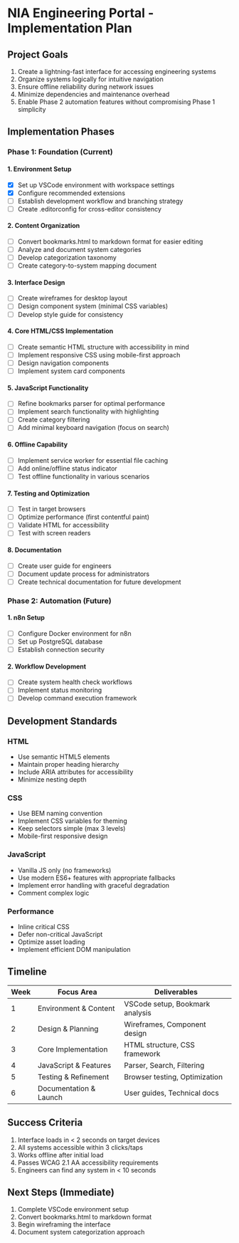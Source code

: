 # NIA Engineering Portal - Implementation Plan

## Project Goals

1. Create a lightning-fast interface for accessing engineering systems
2. Organize systems logically for intuitive navigation
3. Ensure offline reliability during network issues
4. Minimize dependencies and maintenance overhead
5. Enable Phase 2 automation features without compromising Phase 1 simplicity

## Implementation Phases

### Phase 1: Foundation (Current)

#### 1. Environment Setup

- [x] Set up VSCode environment with workspace settings
- [x] Configure recommended extensions
- [ ] Establish development workflow and branching strategy
- [ ] Create .editorconfig for cross-editor consistency

#### 2. Content Organization

- [ ] Convert bookmarks.html to markdown format for easier editing
- [ ] Analyze and document system categories
- [ ] Develop categorization taxonomy
- [ ] Create category-to-system mapping document

#### 3. Interface Design

- [ ] Create wireframes for desktop layout
- [ ] Design component system (minimal CSS variables)
- [ ] Develop style guide for consistency

#### 4. Core HTML/CSS Implementation

- [ ] Create semantic HTML structure with accessibility in mind
- [ ] Implement responsive CSS using mobile-first approach
- [ ] Design navigation components
- [ ] Implement system card components

#### 5. JavaScript Functionality

- [ ] Refine bookmarks parser for optimal performance
- [ ] Implement search functionality with highlighting
- [ ] Create category filtering
- [ ] Add minimal keyboard navigation (focus on search)

#### 6. Offline Capability

- [ ] Implement service worker for essential file caching
- [ ] Add online/offline status indicator
- [ ] Test offline functionality in various scenarios

#### 7. Testing and Optimization

- [ ] Test in target browsers
- [ ] Optimize performance (first contentful paint)
- [ ] Validate HTML for accessibility
- [ ] Test with screen readers

#### 8. Documentation

- [ ] Create user guide for engineers
- [ ] Document update process for administrators
- [ ] Create technical documentation for future development

### Phase 2: Automation (Future)

#### 1. n8n Setup

- [ ] Configure Docker environment for n8n
- [ ] Set up PostgreSQL database
- [ ] Establish connection security

#### 2. Workflow Development

- [ ] Create system health check workflows
- [ ] Implement status monitoring
- [ ] Develop command execution framework

## Development Standards

### HTML

- Use semantic HTML5 elements
- Maintain proper heading hierarchy
- Include ARIA attributes for accessibility
- Minimize nesting depth

### CSS

- Use BEM naming convention
- Implement CSS variables for theming
- Keep selectors simple (max 3 levels)
- Mobile-first responsive design

### JavaScript

- Vanilla JS only (no frameworks)
- Use modern ES6+ features with appropriate fallbacks
- Implement error handling with graceful degradation
- Comment complex logic

### Performance

- Inline critical CSS
- Defer non-critical JavaScript
- Optimize asset loading
- Implement efficient DOM manipulation

## Timeline

| Week | Focus Area             | Deliverables                    |
| ---- | ---------------------- | ------------------------------- |
| 1    | Environment & Content  | VSCode setup, Bookmark analysis |
| 2    | Design & Planning      | Wireframes, Component design    |
| 3    | Core Implementation    | HTML structure, CSS framework   |
| 4    | JavaScript & Features  | Parser, Search, Filtering       |
| 5    | Testing & Refinement   | Browser testing, Optimization   |
| 6    | Documentation & Launch | User guides, Technical docs     |

## Success Criteria

1. Interface loads in < 2 seconds on target devices
2. All systems accessible within 3 clicks/taps
3. Works offline after initial load
4. Passes WCAG 2.1 AA accessibility requirements
5. Engineers can find any system in < 10 seconds

## Next Steps (Immediate)

1. Complete VSCode environment setup
2. Convert bookmarks.html to markdown format
3. Begin wireframing the interface
4. Document system categorization approach
